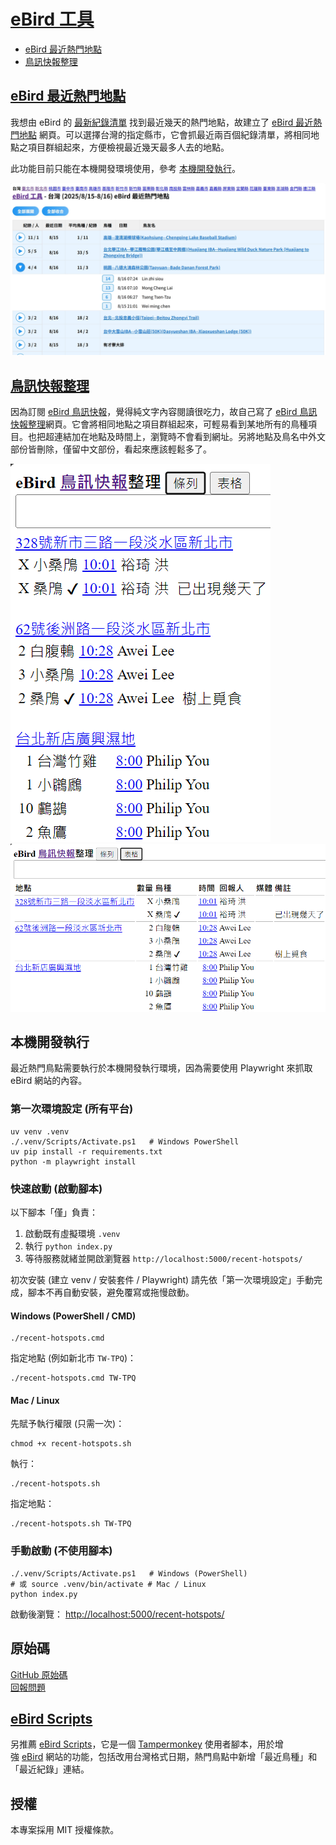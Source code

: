 # [eBird 工具](https://e-bird-christorngs-projects.vercel.app/)

- [eBird 最近熱門地點](https://e-bird-christorngs-projects.vercel.app/recent-hotspots/)
- [鳥訊快報整理](https://e-bird-christorngs-projects.vercel.app/alerts/)
  
## [eBird 最近熱門地點](https://e-bird-christorngs-projects.vercel.app/recent-hotspots/)

我想由 eBird 的 [最新紀錄清單](https://ebird.org/region/TW/recent-checklists) 找到最近幾天的熱門地點，故建立了 [eBird 最近熱門地點](https://e-bird-christorngs-projects.vercel.app/recent-hotspots/) 網頁。可以選擇台灣的指定縣市，它會抓最近兩百個紀錄清單，將相同地點之項目群組起來，方便檢視最近幾天最多人去的地點。

此功能目前只能在本機開發環境使用，參考 [本機開發執行](#%E6%9C%AC%E6%A9%9F%E9%96%8B%E7%99%BC%E5%9F%B7%E8%A1%8C)。

![](images/eBird-recent-hotspots.png)

## [鳥訊快報整理](https://e-bird-christorngs-projects.vercel.app/alerts/)
  
  因為訂閱 [eBird 鳥訊快報](https://ebird.org/alerts)，覺得純文字內容閱讀很吃力，故自己寫了 [eBird 鳥訊快報整理](https://e-bird-christorngs-projects.vercel.app/alerts/)網頁。它會將相同地點之項目群組起來，可輕易看到某地所有的鳥種項目。也把超連結加在地點及時間上，瀏覽時不會看到網址。另將地點及鳥名中外文部份皆刪除，僅留中文部份，看起來應該輕鬆多了。

  ![清單](images/eBirdList.png)
  ![表格](images/eBirdTable.png)

## 本機開發執行

最近熱門鳥點需要執行於本機開發執行環境，因為需要使用 Playwright 來抓取 eBird 網站的內容。

### 第一次環境設定 (所有平台)

```
uv venv .venv
./.venv/Scripts/Activate.ps1   # Windows PowerShell
uv pip install -r requirements.txt
python -m playwright install
```

### 快速啟動 (啟動腳本)

以下腳本「僅」負責：
1. 啟動既有虛擬環境 `.venv`
2. 執行 `python index.py`
3. 等待服務就緒並開啟瀏覽器 `http://localhost:5000/recent-hotspots/`

初次安裝 (建立 venv / 安裝套件 / Playwright) 請先依「第一次環境設定」手動完成，腳本不再自動安裝，避免覆寫或拖慢啟動。

#### Windows (PowerShell / CMD)

```
./recent-hotspots.cmd
```

指定地點 (例如新北市 `TW-TPQ`)：

```
./recent-hotspots.cmd TW-TPQ
```

#### Mac / Linux

先賦予執行權限 (只需一次)：

```
chmod +x recent-hotspots.sh
```

執行：

```
./recent-hotspots.sh
```

指定地點：

```
./recent-hotspots.sh TW-TPQ
```

### 手動啟動 (不使用腳本)

```
./.venv/Scripts/Activate.ps1   # Windows (PowerShell)
# 或 source .venv/bin/activate # Mac / Linux
python index.py
```

啟動後瀏覽： [http://localhost:5000/recent-hotspots/](http://localhost:5000/recent-hotspots/)

## 原始碼

[GitHub 原始碼](https://github.com/ChrisTorng/eBird)<br/>
[回報問題](https://github.com/ChrisTorng/eBird/issues)

## [eBird Scripts](https://github.com/ChrisTorng/eBirdScripts)

另推薦 [eBird Scripts](https://github.com/ChrisTorng/eBirdScripts)，它是一個 [Tampermonkey](https://www.tampermonkey.net/) 使用者腳本，用於增強 [eBird](https://ebird.org/) 網站的功能，包括改用台灣格式日期，熱門鳥點中新增「最近鳥種」和「最近紀錄」連結。

## 授權

本專案採用 MIT 授權條款。